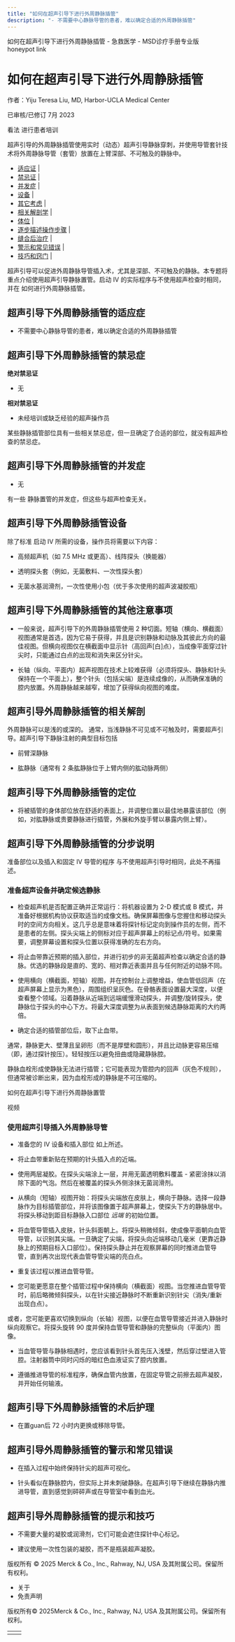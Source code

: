 ```yaml
---
title: "如何在超声引导下进行外周静脉插管"
description: "- 不需要中心静脉导管的患者，难以确定合适的外周静脉插管"
---
```


﻿如何在超声引导下进行外周静脉插管 \- 急救医学 \- MSD诊疗手册专业版 honeypot link

# 如何在超声引导下进行外周静脉插管

作者：Yiju Teresa Liu, MD, Harbor-UCLA Medical Center

已审核/已修订 7月 2023

看法 进行患者培训

超声引导的外周静脉插管使用实时（动态）超声引导静脉穿刺，并使用导管套针技术将外周静脉导管（套管）放置在上臂深部、不可触及的静脉中。

- [适应证](#适应证_v50241409_zh) \|
- [禁忌证](#禁忌证_v50241414_zh) \|
- [并发症](#并发症_v50241426_zh) \|
- [设备](#设备_v50241433_zh) \|
- [其它考虑](#其它考虑_v50241444_zh) \|
- [相关解剖学](#相关解剖学_v50241451_zh) \|
- [体位](#体位_v50241459_zh) \|
- [逐步描述操作步骤](#逐步描述操作步骤_v50241464_zh) \|
- [缝合后治疗](#缝合后治疗_v50241506_zh) \|
- [警示和常见错误](#警示和常见错误_v50241518_zh) \|
- [技巧和窍门](#技巧和窍门_v50241511_zh) \|

超声引导可以促进外周静脉导管插入术，尤其是深部、不可触及的静脉。本专题将重点介绍使用超声引导静脉置管。启动 IV 的实际程序与不使用超声检查时相同，并在 如何进行外周静脉插管。

## 超声引导下外周静脉插管的适应症

- 不需要中心静脉导管的患者，难以确定合适的外周静脉插管


## 超声引导下外周静脉插管的禁忌症

**绝对禁忌证**

- 无


**相对禁忌证**

- 未经培训或缺乏经验的超声操作员


某些静脉插管部位具有一些相关禁忌症，但一旦确定了合适的部位，就没有超声检查的禁忌症。

## 超声引导下外周静脉插管的并发症

- 无


有一些 静脉置管的并发症，但这些与超声检查无关。

## 超声引导下外周静脉插管设备

除了标准 启动 IV 所需的设备，操作员将需要以下内容：

- 高频超声机（如 7.5 MHz 或更高）、线阵探头（换能器）

- 透明探头套（例如，无菌敷料、一次性探头套）

- 无菌水基润滑剂，一次性使用小包（优于多次使用的超声波凝胶瓶）


## 超声引导下外周静脉插管的其他注意事项

- 一般来说，超声引导下的外周静脉插管使用 2 种切面。短轴（横向、横截面）视图通常是首选，因为它易于获得，并且是识别静脉和动脉及其彼此方向的最佳视图。但横向视图仅在横截面中显示针（高回声\[白\]点），当成像平面穿过针尖时，只能通过白点的出现和消失来区分针尖。

- 长轴（纵向、平面内）超声视图在技术上较难获得（必须将探头、静脉和针头保持在一个平面上），整个针头（包括尖端）是连续成像的，从而确保准确的腔内放置。外周静脉越来越窄，增加了获得纵向视图的难度。


## 超声引导外周静脉插管的相关解剖

外周静脉可以是浅的或深的。 通常，当浅静脉不可见或不可触及时，需要超声引导。超声引导下静脉注射的典型目标包括

- 前臂深静脉

- 肱静脉（通常有 2 条肱静脉位于上臂内侧的肱动脉两侧）


## 超声引导下外周静脉插管的定位

- 将被插管的身体部位放在舒适的表面上，并调整位置以最佳地暴露该部位（例如，对肱静脉或贵要静脉进行插管，外展和外旋手臂以暴露内侧上臂）。


## 超声引导下外周静脉插管的分步说明

准备部位以及插入和固定 IV 导管的程序 与不使用超声引导时相同，此处不再描述。

### 准备超声设备并确定候选静脉

- 检查超声机是否配置正确并正常运行：将机器设置为 2-D 模式或 B 模式，并准备好根据机构协议获取适当的成像文档。确保屏幕图像与您握住和移动探头时的空间方向相关。这几乎总是意味着将探针标记定向到操作员的左侧，而不是患者的左侧。探头尖端上的侧标对应于超声屏幕上的标记点/符号。如果需要，调整屏幕设置和探头位置以获得准确的左右方向。

- 将止血带靠近预期的插入部位，并进行初步的非无菌超声检查以确定合适的静脉。优选的静脉段是直的、宽的、相对靠近表面并且与任何附近的动脉不同。

- 使用横向（横截面，短轴）视图，并在控制台上调整增益，使血管低回声（在超声屏幕上显示为黑色），周围组织呈灰色。在骨骼表面设置最大深度，以便查看整个领域。沿着静脉从近端到远端缓慢滑动探头，并调整/旋转探头，使静脉位于探头的中心下方。将最大深度调整为从表面到候选静脉距离的大约两倍。

- 确定合适的插管部位后，取下止血带。


通常，静脉更大、壁薄且呈卵形（而不是厚壁和圆形），并且比动脉更容易压缩（即，通过探针按压）。轻轻按压以避免扭曲或隐藏静脉腔。

静脉血栓形成使静脉无法进行插管；它可能表现为管腔内的回声（灰色不规则），但通常被诊断出来，因为血栓形成的静脉是不可压缩的。

如何在超声引导下进行外周静脉置管



视频

### 使用超声引导插入外周静脉导管

- 准备您的 IV 设备和插入部位 如上所述。

- 将止血带重新贴在预期的针头插入点的近端。

- 使用两层凝胶。在探头尖端涂上一层，并用无菌透明敷料覆盖 \- 紧密涂抹以消除下面的气泡。然后在被覆盖的探头外侧涂抹无菌润滑剂。

- 从横向（短轴）视图开始：将探头尖端放在皮肤上，横向于静脉。选择一段静脉作为目标插管部位，并将该图像置于超声屏幕上，使探头下方的静脉居中。将探头移动到距目标静脉入口部位 _远端_ 的初始位置。

- 将血管导管插入皮肤，针头斜面朝上。将探头稍微倾斜，使成像平面朝向血管导管，以识别其尖端。一旦确定了尖端，将探头向近端移动几毫米（更靠近静脉上的预期目标入口部位）。保持探头静止并在观察屏幕的同时推进血管导管，直到再次出现代表血管导管尖端的亮白点。

- 重复该过程以推进血管导管。

- 您可能更愿意在整个插管过程中保持横向（横截面）视图。当您推进血管导管时，前后略微倾斜探头，以在针尖接近静脉时不断重新识别针尖（消失/重新出现白点）。

或者，您可能更喜欢切换到纵向（长轴）视图，以便在血管导管接近并进入静脉时纵向观察它。将探头旋转 90 度并保持血管导管和静脉的完整纵向（平面内）图像。


- 当血管导管与静脉相遇时，您应该看到针头首先压入浅壁，然后穿过壁进入管腔。注射器筒中同时闪烁的暗红色血液证实了腔内放置。

- 遵循推进导管的标准程序，确保血管内放置，在固定导管之前擦去超声凝胶，并开始任何输液。


## 超声引导下外周静脉插管的术后护理

- 在置guan后 72 小时内更换或移除导管。


## 超声引导外周静脉插管的警示和常见错误

- 在插入过程中始终保持针尖的超声可视化。

- 针头看似在静脉腔内，但实际上并未刺破静脉。在超声引导下继续在静脉内推进导管，直到感觉到砰砰声或在导管室中看到血光。


## 超声引导外周静脉插管的提示和技巧

- 不需要大量的凝胶或润滑剂，它们可能会遮住探针中心标记。

- 建议使用一次性包装的凝胶，而不是瓶装超声凝胶。




版权所有 © 2025
Merck & Co., Inc., Rahway, NJ, USA 及其附属公司。保留所有权利。

- 关于
- 免责声明

版权所有© 2025Merck & Co., Inc., Rahway, NJ, USA 及其附属公司。保留所有权利。

|     |     |
| --- | --- |
|  |  |